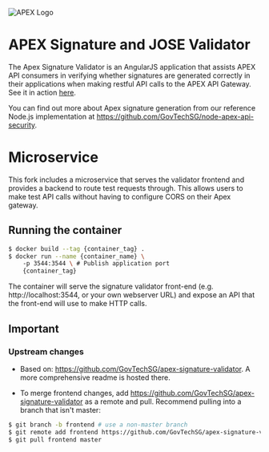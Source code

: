 ![APEX Logo](/assets/color_apex_landscape.png)

# APEX Signature and JOSE Validator

The Apex Signature Validator is an AngularJS application that assists APEX API consumers in verifying whether signatures are generated correctly in their applications when making restful API calls to the APEX API Gateway. See it in action [here](https://govtechsg.github.io/apex-signature-validator/).

You can find out more about Apex signature generation from our reference Node.js implementation at https://github.com/GovTechSG/node-apex-api-security.

# Microservice
This fork includes a microservice that serves the validator frontend and provides a backend to route test requests through. This allows users to make test API calls without having to configure CORS on their Apex gateway.

## Running the container
```bash
$ docker build --tag {container_tag} .
$ docker run --name {container_name} \ 
    -p 3544:3544 \ # Publish application port
    {container_tag}
```

The container will serve the signature validator front-end (e.g. http://localhost:3544, or your own webserver URL) and expose an API that the front-end will use to make HTTP calls.

## Important
### Upstream changes

- Based on: https://github.com/GovTechSG/apex-signature-validator. A more comprehensive readme is hosted there.

- To merge frontend changes, add https://github.com/GovTechSG/apex-signature-validator as a remote and pull. Recommend pulling into a branch that isn't master:
```bash
$ git branch -b frontend # use a non-master branch
$ git remote add frontend https://github.com/GovTechSG/apex-signature-validator
$ git pull frontend master
```

